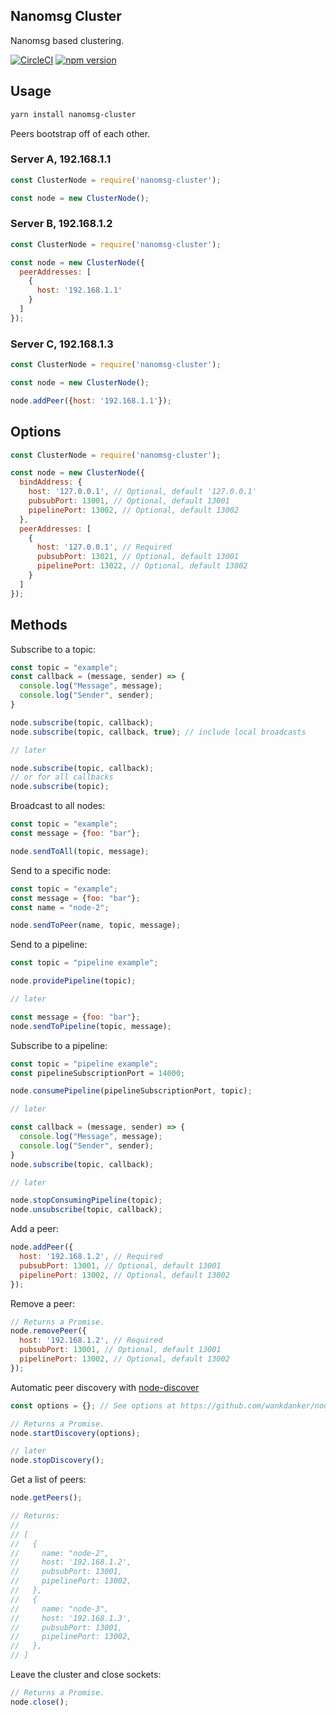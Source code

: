## Nanomsg Cluster
Nanomsg based clustering.

[![CircleCI](https://circleci.com/gh/wehriam/nanomsg-cluster.svg?style=svg)](https://circleci.com/gh/wehriam/nanomsg-cluster) [![npm version](https://badge.fury.io/js/nanomsg-cluster.svg)](http://badge.fury.io/js/nanomsg-cluster)

## Usage

```sh
yarn install nanomsg-cluster
```

Peers bootstrap off of each other.

### Server A, 192.168.1.1

```js
const ClusterNode = require('nanomsg-cluster');

const node = new ClusterNode();
```

### Server B, 192.168.1.2

```js
const ClusterNode = require('nanomsg-cluster');

const node = new ClusterNode({
  peerAddresses: [
    {
      host: '192.168.1.1'
    }
  ]
});
```

### Server C, 192.168.1.3

```js
const ClusterNode = require('nanomsg-cluster');

const node = new ClusterNode();

node.addPeer({host: '192.168.1.1'});
```

## Options

```js
const ClusterNode = require('nanomsg-cluster');

const node = new ClusterNode({
  bindAddress: {
    host: '127.0.0.1', // Optional, default '127.0.0.1'
    pubsubPort: 13001, // Optional, default 13001
    pipelinePort: 13002, // Optional, default 13002
  },
  peerAddresses: [
    {
      host: '127.0.0.1', // Required
      pubsubPort: 13021, // Optional, default 13001
      pipelinePort: 13022, // Optional, default 13002
    }
  ]
});
```

## Methods

Subscribe to a topic:

```js
const topic = "example";
const callback = (message, sender) => {
  console.log("Message", message);
  console.log("Sender", sender);
}

node.subscribe(topic, callback);
node.subscribe(topic, callback, true); // include local broadcasts

// later

node.subscribe(topic, callback);
// or for all callbacks
node.subscribe(topic);
```

Broadcast to all nodes:

```js
const topic = "example";
const message = {foo: "bar"};

node.sendToAll(topic, message);
```

Send to a specific node:

```js
const topic = "example";
const message = {foo: "bar"};
const name = "node-2";

node.sendToPeer(name, topic, message);
```

Send to a pipeline:

```js
const topic = "pipeline example";

node.providePipeline(topic);

// later

const message = {foo: "bar"};
node.sendToPipeline(topic, message);
```

Subscribe to a pipeline:

```js
const topic = "pipeline example";
const pipelineSubscriptionPort = 14000;

node.consumePipeline(pipelineSubscriptionPort, topic);

// later

const callback = (message, sender) => {
  console.log("Message", message);
  console.log("Sender", sender);
}
node.subscribe(topic, callback);

// later

node.stopConsumingPipeline(topic);
node.unsubscribe(topic, callback);
```

Add a peer:

```js
node.addPeer({
  host: '192.168.1.2', // Required
  pubsubPort: 13001, // Optional, default 13001
  pipelinePort: 13002, // Optional, default 13002
});
```

Remove a peer:

```js
// Returns a Promise.
node.removePeer({
  host: '192.168.1.2', // Required
  pubsubPort: 13001, // Optional, default 13001
  pipelinePort: 13002, // Optional, default 13002
});
```

Automatic peer discovery with [node-discover](https://github.com/wankdanker/node-discover)

```js
const options = {}; // See options at https://github.com/wankdanker/node-discover#constructor

// Returns a Promise.
node.startDiscovery(options);

// later
node.stopDiscovery();
```

Get a list of peers:

```js
node.getPeers();

// Returns:
//
// [
//   {
//     name: "node-2",
//     host: '192.168.1.2',
//     pubsubPort: 13001,
//     pipelinePort: 13002,
//   },
//   {
//     name: "node-3",
//     host: '192.168.1.3',
//     pubsubPort: 13001,
//     pipelinePort: 13002,
//   },
// ]
```

Leave the cluster and close sockets:

```js
// Returns a Promise.
node.close();
```


